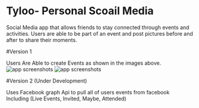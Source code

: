 # Tyloo- Personal Scoail Media

Social Media app that allows friends to stay connected through events and activities. 
Users are able to be part of an event and post pictures before and after to share their moments.

#Version 1 

Users Are Able to create Events as shown in the images above.
![app screenshots](https://github.com/teymourk/Tyloo/blob/master/Tyloo/Audiblie.png)
![app screenshots](https://github.com/teymourk/Tyloo/blob/master/Tyloo/HoemScreens.png)

#Version 2 (Under Development)

Uses Facebook graph Api to pull all of users events from facebook Including 
(Live Events, Invited, Maybe, Attended)
